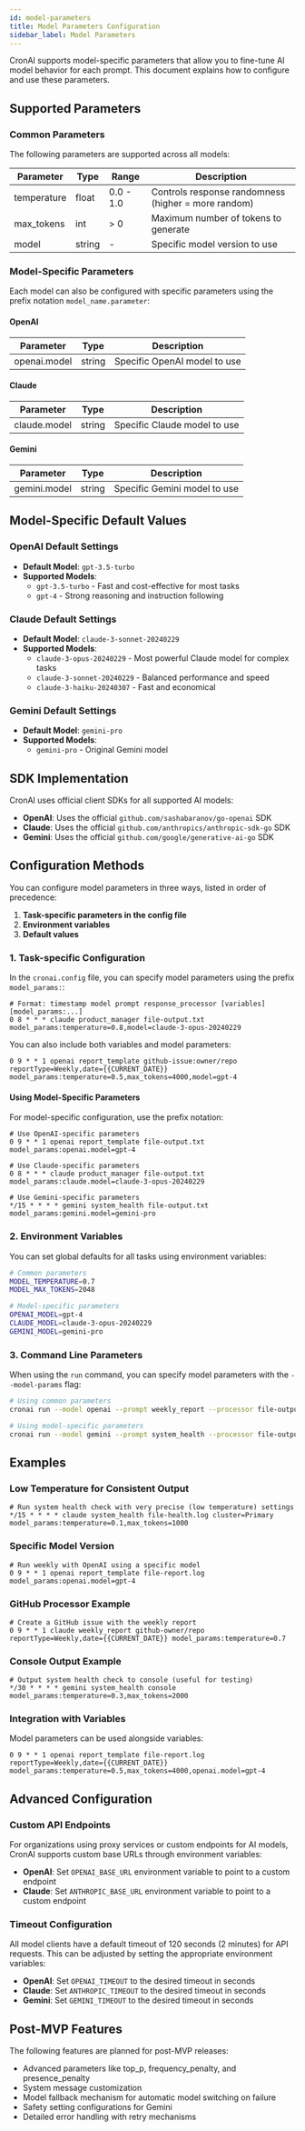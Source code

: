 ```yaml
---
id: model-parameters
title: Model Parameters Configuration
sidebar_label: Model Parameters
---
```


CronAI supports model-specific parameters that allow you to fine-tune AI model behavior for each prompt. This document explains how to configure and use these parameters.

## Supported Parameters

### Common Parameters

The following parameters are supported across all models:

| Parameter          | Type   | Range        | Description                                        |
|--------------------|--------|-------------|-------------------------------------------------|
| temperature        | float  | 0.0 - 1.0   | Controls response randomness (higher = more random) |
| max_tokens         | int    | > 0         | Maximum number of tokens to generate                |
| model              | string | -           | Specific model version to use                      |

### Model-Specific Parameters

Each model can also be configured with specific parameters using the prefix notation `model_name.parameter`:

#### OpenAI

| Parameter          | Type   | Description                                     |
|--------------------|--------|-------------------------------------------------|
| openai.model       | string | Specific OpenAI model to use                    |

#### Claude

| Parameter           | Type   | Description                                    |
|---------------------|--------|------------------------------------------------|
| claude.model        | string | Specific Claude model to use                   |

#### Gemini

| Parameter           | Type   | Description                                    |
|---------------------|--------|------------------------------------------------|
| gemini.model        | string | Specific Gemini model to use                   |

## Model-Specific Default Values

### OpenAI Default Settings

- **Default Model**: `gpt-3.5-turbo`
- **Supported Models**:
  - `gpt-3.5-turbo` - Fast and cost-effective for most tasks
  - `gpt-4` - Strong reasoning and instruction following

### Claude Default Settings

- **Default Model**: `claude-3-sonnet-20240229`
- **Supported Models**:
  - `claude-3-opus-20240229` - Most powerful Claude model for complex tasks
  - `claude-3-sonnet-20240229` - Balanced performance and speed
  - `claude-3-haiku-20240307` - Fast and economical

### Gemini Default Settings

- **Default Model**: `gemini-pro`
- **Supported Models**:
  - `gemini-pro` - Original Gemini model
  
## SDK Implementation

CronAI uses official client SDKs for all supported AI models:

- **OpenAI**: Uses the official `github.com/sashabaranov/go-openai` SDK
- **Claude**: Uses the official `github.com/anthropics/anthropic-sdk-go` SDK
- **Gemini**: Uses the official `github.com/google/generative-ai-go` SDK

## Configuration Methods

You can configure model parameters in three ways, listed in order of precedence:

1. **Task-specific parameters in the config file**
2. **Environment variables**
3. **Default values**

### 1. Task-specific Configuration

In the `cronai.config` file, you can specify model parameters using the prefix `model_params:`:

```text
# Format: timestamp model prompt response_processor [variables] [model_params:...]
0 8 * * * claude product_manager file-output.txt model_params:temperature=0.8,model=claude-3-opus-20240229
```

You can also include both variables and model parameters:

```text
0 9 * * 1 openai report_template github-issue:owner/repo reportType=Weekly,date={{CURRENT_DATE}} model_params:temperature=0.5,max_tokens=4000,model=gpt-4
```

#### Using Model-Specific Parameters

For model-specific configuration, use the prefix notation:

```text
# Use OpenAI-specific parameters
0 9 * * 1 openai report_template file-output.txt model_params:openai.model=gpt-4

# Use Claude-specific parameters
0 8 * * * claude product_manager file-output.txt model_params:claude.model=claude-3-opus-20240229

# Use Gemini-specific parameters
*/15 * * * * gemini system_health file-output.txt model_params:gemini.model=gemini-pro
```

### 2. Environment Variables

You can set global defaults for all tasks using environment variables:

```bash
# Common parameters
MODEL_TEMPERATURE=0.7
MODEL_MAX_TOKENS=2048

# Model-specific parameters
OPENAI_MODEL=gpt-4
CLAUDE_MODEL=claude-3-opus-20240229
GEMINI_MODEL=gemini-pro
```

### 3. Command Line Parameters

When using the `run` command, you can specify model parameters with the `--model-params` flag:

```bash
# Using common parameters
cronai run --model openai --prompt weekly_report --processor file-output.txt --model-params "temperature=0.5,max_tokens=4000,model=gpt-4"

# Using model-specific parameters
cronai run --model gemini --prompt system_health --processor file-output.txt --model-params "gemini.model=gemini-pro"
```

## Examples

### Low Temperature for Consistent Output

```text
# Run system health check with very precise (low temperature) settings
*/15 * * * * claude system_health file-health.log cluster=Primary model_params:temperature=0.1,max_tokens=1000
```

### Specific Model Version

```text
# Run weekly with OpenAI using a specific model
0 9 * * 1 openai report_template file-report.log model_params:openai.model=gpt-4
```

### GitHub Processor Example

```text
# Create a GitHub issue with the weekly report
0 9 * * 1 claude weekly_report github-owner/repo reportType=Weekly,date={{CURRENT_DATE}} model_params:temperature=0.7
```

### Console Output Example

```text
# Output system health check to console (useful for testing)
*/30 * * * * gemini system_health console model_params:temperature=0.3,max_tokens=2000
```

### Integration with Variables

Model parameters can be used alongside variables:

```text
0 9 * * 1 openai report_template file-report.log reportType=Weekly,date={{CURRENT_DATE}} model_params:temperature=0.5,max_tokens=4000,openai.model=gpt-4
```

## Advanced Configuration

### Custom API Endpoints

For organizations using proxy services or custom endpoints for AI models, CronAI supports custom base URLs through environment variables:

- **OpenAI**: Set `OPENAI_BASE_URL` environment variable to point to a custom endpoint
- **Claude**: Set `ANTHROPIC_BASE_URL` environment variable to point to a custom endpoint

### Timeout Configuration

All model clients have a default timeout of 120 seconds (2 minutes) for API requests. This can be adjusted by setting the appropriate environment variables:

- **OpenAI**: Set `OPENAI_TIMEOUT` to the desired timeout in seconds
- **Claude**: Set `ANTHROPIC_TIMEOUT` to the desired timeout in seconds
- **Gemini**: Set `GEMINI_TIMEOUT` to the desired timeout in seconds

## Post-MVP Features

The following features are planned for post-MVP releases:

- Advanced parameters like top_p, frequency_penalty, and presence_penalty
- System message customization
- Model fallback mechanism for automatic model switching on failure
- Safety setting configurations for Gemini
- Detailed error handling with retry mechanisms
